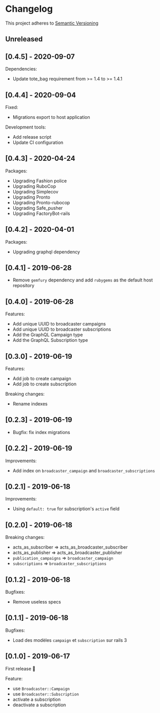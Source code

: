 # Changelog

This project adheres to [Semantic Versioning](http://semver.org)

## Unreleased

## [0.4.5] - 2020-09-07

Dependencies:

- Update tote_bag requirement from >= 1.4 to >= 1.4.1

## [0.4.4] - 2020-09-04

Fixed:

- Migrations export to host application

Development tools:

- Add release script
- Update CI configuration

## [0.4.3] - 2020-04-24

Packages:
 - Upgrading Fashion police
 - Upgrading RuboCop
 - Upgrading Simplecov
 - Upgrading Pronto
 - Upgrading Pronto-rubocop
 - Upgrading Safe_pusher
 - Upgrading FactoryBot-rails

## [0.4.2] - 2020-04-01

Packages:
 - Upgrading graphql dependency


## [0.4.1] - 2019-06-28

- Remove `gemfury` dependency and add `rubygems` as the default host repository

## [0.4.0] - 2019-06-28

Features:
- Add unique UUID to broadcaster campaigns
- Add unique UUID to broadcaster subscriptions
- Add the GraphQL Campaign type
- Add the GraphQL Subscription type

## [0.3.0] - 2019-06-19

Features:
 - Add job to create campaign
 - Add job to create subscription

Breaking changes:
 - Rename indexes

## [0.2.3] - 2019-06-19

 - Bugfix: fix index migrations

## [0.2.2] - 2019-06-19

Improvements:
 - Add index on `broadcaster_campaign` and `broadcaster_subscriptions`

## [0.2.1] - 2019-06-18

Improvements:
 - Using `default: true` for subscription's `active` field

## [0.2.0] - 2019-06-18

Breaking changes:
 - acts_as_subscriber => acts_as_broadcaster_subscriber
 - acts_as_publisher => acts_as_broadcaster_publisher
 - `publication_campaigns` => `broadcaster_campaign`
 - `subscriptions` => `broadcaster_subscriptions`

## [0.1.2] - 2019-06-18

Bugfixes:
 - Remove useless specs

## [0.1.1] - 2019-06-18

Bugfixes:
 - Load des modèles `campaign` et `subscription` sur rails 3

## [0.1.0] - 2019-06-17

First release :tada:

Feature:
 - use `Broadcaster::Campaign`
 - use `Broadcaster::Subscription`
 - activate a subscription
 - deactivate a subscription
